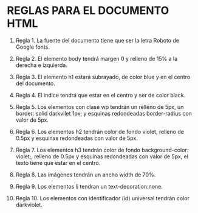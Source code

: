 <h1>REGLAS PARA EL DOCUMENTO HTML</h1>

1. Regla 1. La fuente del documento tiene que ser la letra Roboto de Google fonts.

2. Regla 2. El elemento body tendrá margen 0 y relleno de 15% a la derecha e izquierda.

3. Regla 3. El elemento h1 estará subrayado, de color blue y en el centro del documento.

4. Regla 4. El indice tendrá que estar en el centro y ser de color black.

5. Regla 5. Los elementos con clase wp tendrán un relleno de 5px, un border: solid darkvilet 1px; y esquinas redondeadas border-radius con valor de 5px.

6. Regla 6. Los elementos h2  tendrán color de fondo violet, relleno de 0.5px y esquinas redondeadas con valor de 5px.

7. Regla 7. Los elementos h3 tendrán color de fondo background-color: violet;, relleno de 0.5px y esquinas redondeadas con valor de 5px, el texto tiene que estar en el centro.

8. Regla 8. Las imágenes tendrán un ancho width de 70%.

9. Regla 9. Los elementos li tendran un text-decoration:none.

10. Regla 10. Los elementos con identificador (id) universal tendrán color darkviolet.
